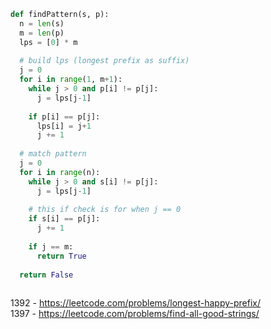 ```python
def findPattern(s, p):
  n = len(s)
  m = len(p)
  lps = [0] * m
  
  # build lps (longest prefix as suffix)
  j = 0
  for i in range(1, m+1):
    while j > 0 and p[i] != p[j]:
      j = lps[j-1]
    
    if p[i] == p[j]:
      lps[i] = j+1
      j += 1
  
  # match pattern
  j = 0
  for i in range(n):
    while j > 0 and s[i] != p[j]:
      j = lps[j-1]
    
    # this if check is for when j == 0
    if s[i] == p[j]:
      j += 1
    
    if j == m:
      return True
  
  return False
  
```

1392 - https://leetcode.com/problems/longest-happy-prefix/  
1397 - https://leetcode.com/problems/find-all-good-strings/
